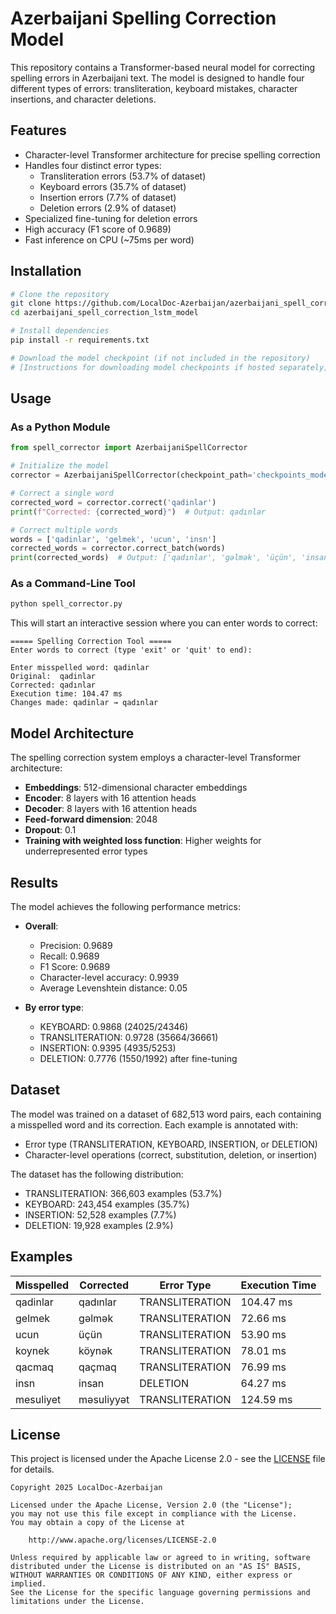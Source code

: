 # Azerbaijani Spelling Correction Model

This repository contains a Transformer-based neural model for correcting spelling errors in Azerbaijani text. The model is designed to handle four different types of errors: transliteration, keyboard mistakes, character insertions, and character deletions.

## Features

- Character-level Transformer architecture for precise spelling correction
- Handles four distinct error types:
  - Transliteration errors (53.7% of dataset)
  - Keyboard errors (35.7% of dataset)
  - Insertion errors (7.7% of dataset)
  - Deletion errors (2.9% of dataset)
- Specialized fine-tuning for deletion errors
- High accuracy (F1 score of 0.9689)
- Fast inference on CPU (~75ms per word)

## Installation

```bash
# Clone the repository
git clone https://github.com/LocalDoc-Azerbaijan/azerbaijani_spell_correction_lstm_model.git
cd azerbaijani_spell_correction_lstm_model

# Install dependencies
pip install -r requirements.txt

# Download the model checkpoint (if not included in the repository)
# [Instructions for downloading model checkpoints if hosted separately]
```

## Usage

### As a Python Module

```python
from spell_corrector import AzerbaijaniSpellCorrector

# Initialize the model
corrector = AzerbaijaniSpellCorrector(checkpoint_path='checkpoints_model/best_model.pt')

# Correct a single word
corrected_word = corrector.correct('qadinlar')
print(f"Corrected: {corrected_word}")  # Output: qadınlar

# Correct multiple words
words = ['qadinlar', 'gelmek', 'ucun', 'insn']
corrected_words = corrector.correct_batch(words)
print(corrected_words)  # Output: ['qadınlar', 'gəlmək', 'üçün', 'insan']
```

### As a Command-Line Tool

```bash
python spell_corrector.py
```

This will start an interactive session where you can enter words to correct:

```
===== Spelling Correction Tool =====
Enter words to correct (type 'exit' or 'quit' to end):

Enter misspelled word: qadinlar
Original:  qadinlar
Corrected: qadınlar
Execution time: 104.47 ms
Changes made: qadinlar → qadınlar
```

## Model Architecture

The spelling correction system employs a character-level Transformer architecture:

- **Embeddings**: 512-dimensional character embeddings
- **Encoder**: 8 layers with 16 attention heads
- **Decoder**: 8 layers with 16 attention heads
- **Feed-forward dimension**: 2048
- **Dropout**: 0.1
- **Training with weighted loss function**: Higher weights for underrepresented error types

## Results

The model achieves the following performance metrics:

- **Overall**:
  - Precision: 0.9689
  - Recall: 0.9689
  - F1 Score: 0.9689
  - Character-level accuracy: 0.9939
  - Average Levenshtein distance: 0.05

- **By error type**:
  - KEYBOARD: 0.9868 (24025/24346)
  - TRANSLITERATION: 0.9728 (35664/36661)
  - INSERTION: 0.9395 (4935/5253)
  - DELETION: 0.7776 (1550/1992) after fine-tuning

## Dataset

The model was trained on a dataset of 682,513 word pairs, each containing a misspelled word and its correction. Each example is annotated with:
- Error type (TRANSLITERATION, KEYBOARD, INSERTION, or DELETION)
- Character-level operations (correct, substitution, deletion, or insertion)

The dataset has the following distribution:
- TRANSLITERATION: 366,603 examples (53.7%)
- KEYBOARD: 243,454 examples (35.7%)
- INSERTION: 52,528 examples (7.7%)
- DELETION: 19,928 examples (2.9%)

## Examples

| Misspelled | Corrected | Error Type | Execution Time |
|------------|-----------|------------|----------------|
| qadinlar   | qadınlar  | TRANSLITERATION | 104.47 ms |
| gelmek     | gəlmək    | TRANSLITERATION | 72.66 ms  |
| ucun       | üçün      | TRANSLITERATION | 53.90 ms  |
| koynek     | köynək    | TRANSLITERATION | 78.01 ms  |
| qacmaq     | qaçmaq    | TRANSLITERATION | 76.99 ms  |
| insn       | insan     | DELETION        | 64.27 ms  |
| mesuliyet  | məsuliyyət| TRANSLITERATION | 124.59 ms |

## License

This project is licensed under the Apache License 2.0 - see the [LICENSE](LICENSE) file for details.

```
Copyright 2025 LocalDoc-Azerbaijan

Licensed under the Apache License, Version 2.0 (the "License");
you may not use this file except in compliance with the License.
You may obtain a copy of the License at

    http://www.apache.org/licenses/LICENSE-2.0

Unless required by applicable law or agreed to in writing, software
distributed under the License is distributed on an "AS IS" BASIS,
WITHOUT WARRANTIES OR CONDITIONS OF ANY KIND, either express or implied.
See the License for the specific language governing permissions and
limitations under the License.
```
